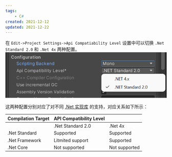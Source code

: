 ```yaml
---
tags:
    - C#
created: 2021-12-12
updated: 2021-12-22
---
```


在 `Edit->Project Settings->Api Compatiability Level` 设置中可以切换 `.Net Standard 2.0` 和 `.Net 4x` 两种配置。
![|400](assets/Unity%20-%20Scripting%20Architecture%20-%20.Net%20Profile%20Support/image-20211212232835295.png)

这两种配置分别对应了对不同 [.Net 实现库](../../Misc/Misc-.Net%20Standard%20and%20Implementation.md) 的支持，对应关系如下所示：

| Compilation Target | API Compatibility Level |               |
| ------------------ | ----------------------- | ------------- |
|                    | .Net Standard 2.0       | .Net 4x       |
| .Net Standard      | Supported               | Supported     |
| .Net Framework     | Litmited support        | Supported     |
| .Net Core          | Not supported           | Not supported |

